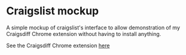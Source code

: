 # Craigslist mockup

A simple mockup of craigslist's interface to allow demonstration of my Craigsdiff Chrome extension without having to install anything.

See the Craigsdiff Chrome extension [here](http://github.com/hmsimha/craigsdiff)

